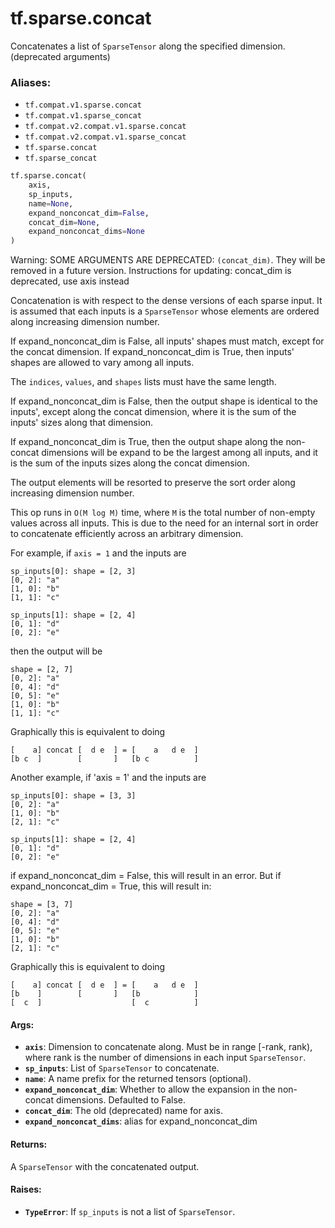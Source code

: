 <div itemscope itemtype="http://developers.google.com/ReferenceObject">
<meta itemprop="name" content="tf.sparse.concat" />
<meta itemprop="path" content="Stable" />
</div>

# tf.sparse.concat

Concatenates a list of `SparseTensor` along the specified dimension. (deprecated arguments)

### Aliases:

* `tf.compat.v1.sparse.concat`
* `tf.compat.v1.sparse_concat`
* `tf.compat.v2.compat.v1.sparse.concat`
* `tf.compat.v2.compat.v1.sparse_concat`
* `tf.sparse.concat`
* `tf.sparse_concat`

``` python
tf.sparse.concat(
    axis,
    sp_inputs,
    name=None,
    expand_nonconcat_dim=False,
    concat_dim=None,
    expand_nonconcat_dims=None
)
```

<!-- Placeholder for "Used in" -->

Warning: SOME ARGUMENTS ARE DEPRECATED: `(concat_dim)`. They will be removed in a future version.
Instructions for updating:
concat_dim is deprecated, use axis instead

Concatenation is with respect to the dense versions of each sparse input.
It is assumed that each inputs is a `SparseTensor` whose elements are ordered
along increasing dimension number.

If expand_nonconcat_dim is False, all inputs' shapes must match, except for
the concat dimension. If expand_nonconcat_dim is True, then inputs' shapes are
allowed to vary among all inputs.

The `indices`, `values`, and `shapes` lists must have the same length.

If expand_nonconcat_dim is False, then the output shape is identical to the
inputs', except along the concat dimension, where it is the sum of the inputs'
sizes along that dimension.

If expand_nonconcat_dim is True, then the output shape along the non-concat
dimensions will be expand to be the largest among all inputs, and it is the
sum of the inputs sizes along the concat dimension.

The output elements will be resorted to preserve the sort order along
increasing dimension number.

This op runs in `O(M log M)` time, where `M` is the total number of non-empty
values across all inputs. This is due to the need for an internal sort in
order to concatenate efficiently across an arbitrary dimension.

For example, if `axis = 1` and the inputs are

    sp_inputs[0]: shape = [2, 3]
    [0, 2]: "a"
    [1, 0]: "b"
    [1, 1]: "c"

    sp_inputs[1]: shape = [2, 4]
    [0, 1]: "d"
    [0, 2]: "e"

then the output will be

    shape = [2, 7]
    [0, 2]: "a"
    [0, 4]: "d"
    [0, 5]: "e"
    [1, 0]: "b"
    [1, 1]: "c"

Graphically this is equivalent to doing

    [    a] concat [  d e  ] = [    a   d e  ]
    [b c  ]        [       ]   [b c          ]

Another example, if 'axis = 1' and the inputs are

    sp_inputs[0]: shape = [3, 3]
    [0, 2]: "a"
    [1, 0]: "b"
    [2, 1]: "c"

    sp_inputs[1]: shape = [2, 4]
    [0, 1]: "d"
    [0, 2]: "e"

if expand_nonconcat_dim = False, this will result in an error. But if
expand_nonconcat_dim = True, this will result in:

    shape = [3, 7]
    [0, 2]: "a"
    [0, 4]: "d"
    [0, 5]: "e"
    [1, 0]: "b"
    [2, 1]: "c"

Graphically this is equivalent to doing

    [    a] concat [  d e  ] = [    a   d e  ]
    [b    ]        [       ]   [b            ]
    [  c  ]                    [  c          ]


#### Args:


* <b>`axis`</b>: Dimension to concatenate along. Must be in range [-rank, rank),
  where rank is the number of dimensions in each input `SparseTensor`.
* <b>`sp_inputs`</b>: List of `SparseTensor` to concatenate.
* <b>`name`</b>: A name prefix for the returned tensors (optional).
* <b>`expand_nonconcat_dim`</b>: Whether to allow the expansion in the non-concat
  dimensions. Defaulted to False.
* <b>`concat_dim`</b>: The old (deprecated) name for axis.
* <b>`expand_nonconcat_dims`</b>: alias for expand_nonconcat_dim


#### Returns:

A `SparseTensor` with the concatenated output.



#### Raises:


* <b>`TypeError`</b>: If `sp_inputs` is not a list of `SparseTensor`.